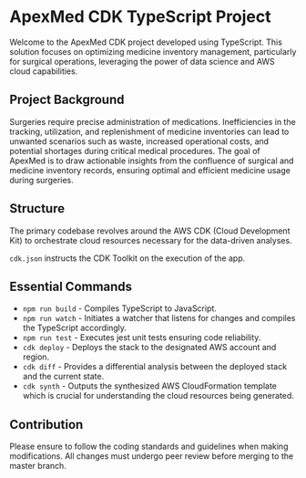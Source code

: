 # ApexMed CDK TypeScript Project

Welcome to the ApexMed CDK project developed using TypeScript. This solution focuses on optimizing medicine inventory management, particularly for surgical operations, leveraging the power of data science and AWS cloud capabilities.

## Project Background

Surgeries require precise administration of medications. Inefficiencies in the tracking, utilization, and replenishment of medicine inventories can lead to unwanted scenarios such as waste, increased operational costs, and potential shortages during critical medical procedures. The goal of ApexMed is to draw actionable insights from the confluence of surgical and medicine inventory records, ensuring optimal and efficient medicine usage during surgeries.

## Structure

The primary codebase revolves around the AWS CDK (Cloud Development Kit) to orchestrate cloud resources necessary for the data-driven analyses.

`cdk.json` instructs the CDK Toolkit on the execution of the app.

## Essential Commands

- `npm run build` - Compiles TypeScript to JavaScript.
- `npm run watch` - Initiates a watcher that listens for changes and compiles the TypeScript accordingly.
- `npm run test` - Executes jest unit tests ensuring code reliability.
- `cdk deploy` - Deploys the stack to the designated AWS account and region.
- `cdk diff` - Provides a differential analysis between the deployed stack and the current state.
- `cdk synth` - Outputs the synthesized AWS CloudFormation template which is crucial for understanding the cloud resources being generated.

## Contribution

Please ensure to follow the coding standards and guidelines when making modifications. All changes must undergo peer review before merging to the master branch.

